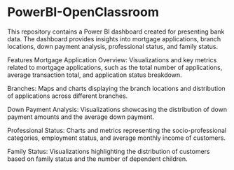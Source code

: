 # PowerBI-OpenClassroom
This repository contains a Power BI dashboard created for presenting bank data. 
The dashboard provides insights into mortgage applications, branch locations, 
down payment analysis, professional status, and family status.

Features
Mortgage Application Overview: Visualizations and key metrics related to mortgage applications, 
such as the total number of applications, average transaction total, and application status breakdown.

Branches: Maps and charts displaying the branch locations and distribution of applications across different branches.

Down Payment Analysis: Visualizations showcasing the distribution of down payment amounts and the average down payment.

Professional Status: Charts and metrics representing the socio-professional categories, 
employment status, and average monthly income of customers.

Family Status: Visualizations highlighting the distribution of customers 
based on family status and the number of dependent children.
